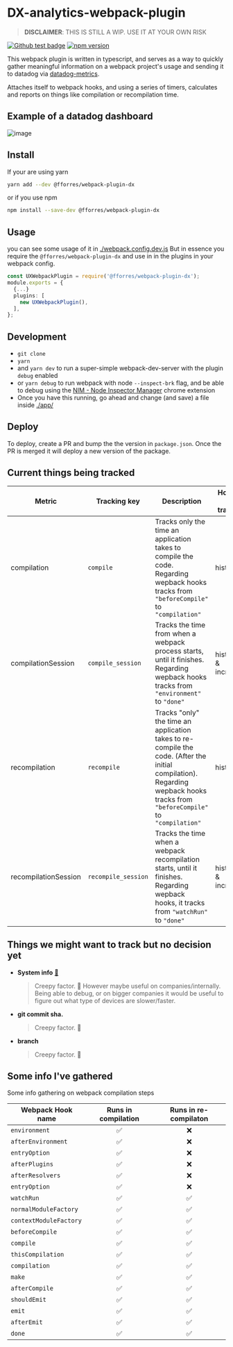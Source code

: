 
# DX-analytics-webpack-plugin

> **DISCLAIMER**: THIS IS STILL A WIP. USE IT AT YOUR OWN RISK

[![Github test badge](https://github.com/fforres/webpack-plugin-dx-metrics/workflows/test/badge.svg)](https://github.com/fforres/webpack-plugin-dx-metrics/actions?query=workflow%3Atest) [![npm version](https://badge.fury.io/js/%40fforres%2Fwebpack-plugin-dx.svg)](https://www.npmjs.com/package/@fforres/webpack-plugin-dx)

This webpack plugin is written in typescript, and serves as a way to quickly gather meaningful information on a webpack project's usage and sending it to datadog via [datadog-metrics](https://github.com/dbader/node-datadog-metrics).

Attaches itself to webpack hooks, and using a series of timers, calculates and reports on things like compilation or recompilation time.

## Example of a datadog dashboard
![image](https://user-images.githubusercontent.com/952992/109847124-b1859580-7c03-11eb-806e-6a493fd87030.png)


## Install

If your are using yarn

```bash
yarn add --dev @fforres/webpack-plugin-dx
```

or if you use npm

```bash
npm install --save-dev @fforres/webpack-plugin-dx
```

## Usage

you can see some usage of it in [./webpack.config.dev.js](./webpack.config.dev.js)
But in essence you require the `@fforres/webpack-plugin-dx` and use in in the plugins in your webpack config.

```TYPESCRIPT
const UXWebpackPlugin = require('@fforres/webpack-plugin-dx');
module.exports = {
  {...}
  plugins: [
    new UXWebpackPlugin(),
  ],
};
```

## Development

- `git clone`
- `yarn`
- and `yarn dev` to run a super-simple webpack-dev-server with the plugin `debug` enabled
- or `yarn debug` to run webpack with node `--inspect-brk` flag, and be able to debug using the [NIM - Node Inspector Manager](https://chrome.google.com/webstore/detail/nodejs-v8-inspector-manag/gnhhdgbaldcilmgcpfddgdbkhjohddkj?hl=en) chrome extension
- Once you have this running, go ahead and change (and save) a file inside [./app/](./app)

## Deploy

To deploy, create a PR and bump the the version in `package.json`. Once the PR is merged it will deploy a new version of the package.

## Current things being tracked

| Metric               | Tracking key        | Description                                                                                                                                                                   |  How are we tracking  |
|----------------------|---------------------|-------------------------------------------------------------------------------------------------------------------------------------------------------------------------------|-----------------------|
| compilation          | `compile`           | Tracks only the time an application takes to compile the code. Regarding wepback hooks tracks from `"beforeCompile"` to `"compilation"`                                       | histogram             |
| compilationSession   | `compile_session`   | Tracks the time from when a webpack process starts, until it finishes. Regarding wepback hooks tracks from `"environment"` to `"done"`                                        | histogram & increment |
| recompilation        | `recompile`         | Tracks "only" the time an application takes to re-compile the code. (After the initial compilation). Regarding wepback hooks tracks from `"beforeCompile"` to `"compilation"` | histogram             |
| recompilationSession | `recompile_session` | Tracks the time when a webpack recompilation starts, until it finishes. Regarding wepback hooks, it tracks from `"watchRun"` to `"done"`                                      | histogram & increment |

## Things we might want to track but no decision yet

- **System info** [🔗](https://github.com/sebhildebrandt/systeminformation)
  > Creepy factor. 😬 However maybe useful on companies/internally. Being able to debug, or on bigger companies it would be useful to figure out what type of devices are slower/faster.
- **git commit sha.**
  > Creepy factor. 🤔
- **branch**
  > Creepy factor. 🤔

## Some info I've gathered

Some info gathering on webpack compilation steps

| Webpack Hook name | Runs in compilation | Runs in re-compilaton  |
|---|:---:|:---:|
| `environment` | ✅ | ❌ |
| `afterEnvironment` | ✅ | ❌ |
| `entryOption` | ✅ | ❌ |
| `afterPlugins` | ✅ | ❌ |
| `afterResolvers` | ✅ | ❌ |
| `entryOption` | ✅ | ❌ |
| `watchRun` | ✅ | ✅ |
| `normalModuleFactory` | ✅ | ✅ |
| `contextModuleFactory` | ✅ | ✅ |
| `beforeCompile` | ✅ | ✅ |
| `compile` | ✅ | ✅ |
| `thisCompilation` | ✅ | ✅ |
| `compilation` | ✅ | ✅ |
| `make` | ✅ | ✅ |
| `afterCompile` | ✅ | ✅ |
| `shouldEmit` | ✅ | ✅ |
| `emit` | ✅ | ✅ |
| `afterEmit` | ✅ | ✅ |
| `done` | ✅ | ✅ |
